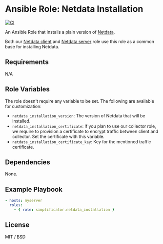 # Ansible Role: Netdata Installation

[![CI](https://github.com/simplificator/ansible-role-netdata_installation/workflows/CI/badge.svg?event=push)](https://github.com/simplificator/ansible-role-netdata_installation/actions?query=workflow%3ACI)

An Ansible Role that installs a plain version of [Netdata](https://www.netdata.cloud/).

Both our [Netdata client](https://github.com/simplificator/ansible-role-netdata_client) and [Netdata server](https://github.com/simplificator/ansible-role-netdata_server) role use this role as a common base for installing Netdata.

## Requirements

N/A

## Role Variables

The role doesn't require any variable to be set. The following are available for customization:

* `netdata_installation_version`: The version of Netdata that will be installed.
* `netdata_installation_certificate`: If you plan to use our collector role, we require to provision a certificate to encrypt traffic between client and collector. Set the certificate with this variable.
* `netdata_installation_certificate_key`: Key for the mentioned traffic certificate.

## Dependencies

None.

## Example Playbook

```yaml
- hosts: myserver
  roles:
    - { role: simplificator.netdata_installation }
```

## License

MIT / BSD
